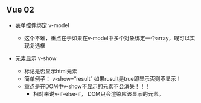 ## Vue 02

-   表单控件绑定 v-model

    -   这个不难，重点在于如果在v-model中多个对象绑定一个array，既可以实现复选框

-   元素显示 v-show

    -   标记是否显示html元素
    -   简单例子： v-show=“result” 如果rusult是true即显示否则不显示！
    -   重点是在DOM中v-show不显示的元素不会消失！！！
        -   相对来说v-if-else-if， DOM只会渲染应该显示的元素。
